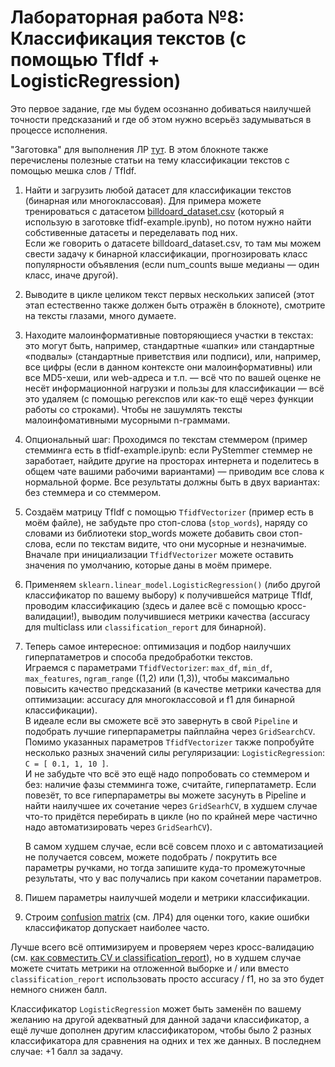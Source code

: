 # Лабораторная работа №8: Классификация текстов (с помощью TfIdf + LogisticRegression)

Это первое задание, где мы будем осознанно добиваться наилучшей точности предсказаний и где об этом нужно всерьёз задумываться в процессе исполнения.

"Заготовка" для выполнения ЛР [тут](tfidf-example.ipynb). В этом блокноте также перечислены полезные статьи на тему классификации текстов с помощью мешка слов / TfIdf.

1. Найти и загрузить любой датасет для классификации текстов (бинарная или многоклассовая). Для примера можете тренироваться с датасетом [billdoard_dataset.csv](https://github.com/Yorko/mlcourse.ai/blob/master/data/billdoard_dataset.csv) (который я использую в заготовке tfidf-example.ipynb), но потом нужно найти собстивенные датасеты и переделавать под них.  
Если же говорить о датасете billdoard_dataset.csv, то там мы можем свести задачу к бинарной классификации, прогнозировать класс популярности объявления (если num_counts выше медианы — один класс, иначе другой).

2. Выводите в цикле целиком текст первых нескольких записей (этот этап естественно также должен быть отражён в блокноте), смотрите на тексты глазами, много думаете.

3. Находите малоинформативные повторяющиеся участки в текстах:
это могут быть, например, стандартные «шапки» или стандартные «подвалы» (стандартные приветствия или подписи), или, например, все цифры (если в данном контексте они малоинформативны) или все MD5-хеши, или web-адреса и т.п. — всё что по вашей оценке не несёт информационной нагрузки и пользы для классификации — всё это удаляем (с помощью регекспов или как-то ещё через функции работы со строками). Чтобы не зашумлять тексты малоинфомативными мусорными n-граммами.

4. Опциональный шаг: Проходимся по текстам стеммером (пример стемминга есть в tfidf-example.ipynb: если PyStemmer стеммер не заработает, найдите другие на просторах интернета и поделитесь в общем чате вашими рабочими вариантами) — приводим все слова к нормальной форме. Все результаты должны быть в двух вариантах: без стеммера и со стеммером.

5. Создаём матрицу TfIdf с помощью `TfidfVectorizer` (пример есть в моём файле), не забудьте про стоп-слова (`stop_words`), наряду со словами из библиотеки stop_words можете добавить свои стоп-слова, если по текстам видите, что они мусорные и незначимые.  
Вначале при инициализации `TfidfVectorizer` можете оставить значения по умолчанию, которые даны в моём примере.

6. Применяем `sklearn.linear_model.LogisticRegression()` (либо другой классификатор по вашему выбору) к получившейся матрице TfIdf, проводим классификацию (здесь и далее всё с помощью кросс-валидации!), выводим получившиеся метрики качества (accuracy для multiclass или `classification_report` для бинарной).

7. Теперь самое интересное: оптимизация и подбор наилучших гиперпатаметров и способа предобработки текстов.  
Играемся с параметрами `TfidfVectorizer`: `max_df`, `min_df`, `max_features`, `ngram_range` ((1,2) или (1,3)), чтобы максимально повысить качество предсказаний (в качестве метрики качества для оптимизации: accuracy для многоклассовой и f1 для бинарной классификации).  
В идеале если вы сможете всё это завернуть в свой `Pipeline` и подобрать лучшие гиперпараметры пайплайна через `GridSearchCV`.  
Помимо указанных параметров `TfidfVectorizer` также попробуйте несколько разных значений силы регуляризации: `LogisticRegression`: `C = [ 0.1, 1, 10 ]`.  
И не забудьте что всё это ещё надо попробовать со стеммером и без: наличие фазы стемминга тоже, считайте, гиперпатаметр.
Если повезёт, то все гиперпараметры вы можете засунуть в Pipeline и найти наилучшее их сочетание через `GridSearhCV`, в худшем случае что-то придётся перебирать в цикле (но по крайней мере частично надо автоматизировать через `GridSearhCV`).  

    В самом худшем случае, если всё совсем плохо и с автоматизацией не получается совсем, можете подобрать / покрутить все параметры ручками, но тогда запишите куда-то промежуточные результаты, что у вас получались при каком сочетании параметров.

8. Пишем параметры наилучшей модели и метрики классификации.

9. Строим [confusion matrix](https://scikit-learn.org/stable/auto_examples/model_selection/plot_confusion_matrix.html) (см. ЛР4) для оценки того, какие ошибки классификатор допускает наиболее часто.

Лучше всего всё оптимизируем и проверяем через кросс-валидацию (см. [как совместить CV и classification_report](https://stackoverflow.com/questions/42562146/classification-report-with-nested-cross-validation-in-sklearn)), но в худшем случае можете считать метрики на отложенной выборке и / или вместо `classification_report` использовать просто accuracy / f1, но за это будет немного снижен балл.

Классификатор `LogisticRegression` может быть заменён по вашему желанию на другой адекватный для данной задачи классификатор, а ещё лучше дополнен другим классификатором, чтобы было 2 разных классификатора для сравнения на одних и тех же данных. В последнем случае: +1 балл за задачу.
